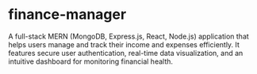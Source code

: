 # finance-manager
A full-stack MERN (MongoDB, Express.js, React, Node.js) application that helps users manage and track their income and expenses efficiently. It features secure user authentication, real-time data visualization, and an intuitive dashboard for monitoring financial health. 
